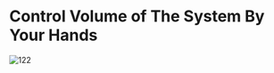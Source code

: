# Control Volume of The System By Your Hands

![122](https://user-images.githubusercontent.com/84785447/134804751-09125977-d79c-49e1-b85a-a08b0dbedb80.jpg)


